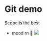 # Git demo

Scope is the best


- mood rn 🐸 
![](https://thumbs.gfycat.com/UnkemptVibrantIncatern-max-1mb.gif)
